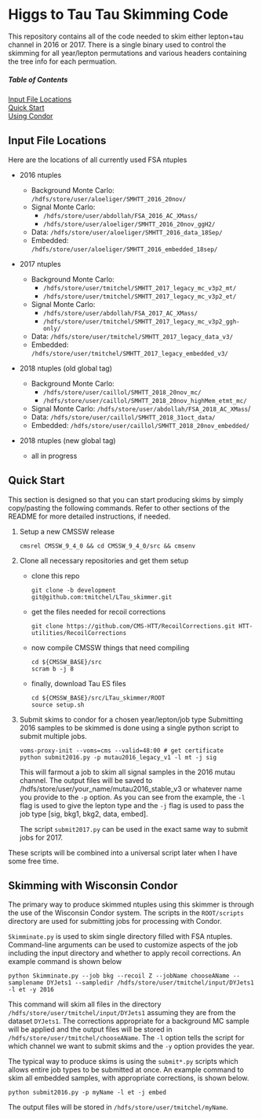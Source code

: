 # Higgs to Tau Tau Skimming Code

This repository contains all of the code needed to skim either lepton+tau channel in 2016 or 2017. There is a single binary used to control the skimming for all year/lepton permutations and various headers containing the tree info for each permuation.

##### Table of Contents
[Input File Locations](#files) <br/>
[Quick Start](#quickstart) <br/>
[Using Condor](#condor) <br/>

<a name="files"/>

## Input File Locations

Here are the locations of all currently used FSA ntuples
- 2016 ntuples
    - Background Monte Carlo: `/hdfs/store/user/aloeliger/SMHTT_2016_20nov/`
    - Signal Monte Carlo: 
        - `/hdfs/store/user/abdollah/FSA_2016_AC_XMass/`
        - `/hdfs/store/user/aloeliger/SMHTT_2016_20nov_ggH2/`
    - Data: `/hdfs/store/user/aloeliger/SMHTT_2016_data_18Sep/`
    - Embedded: `/hdfs/store/user/aloeliger/SMHTT_2016_embedded_18sep/`

- 2017 ntuples
    - Background Monte Carlo: 
        - `/hdfs/store/user/tmitchel/SMHTT_2017_legacy_mc_v3p2_mt/`
        - `/hdfs/store/user/tmitchel/SMHTT_2017_legacy_mc_v3p2_et/`
    - Signal Monte Carlo: 
        - `/hdfs/store/user/abdollah/FSA_2017_AC_XMass/`
        - `/hdfs/store/user/tmitchel/SMHTT_2017_legacy_mc_v3p2_ggh-only/`
    - Data: `/hdfs/store/user/tmitchel/SMHTT_2017_legacy_data_v3/`
    - Embedded: `/hdfs/store/user/tmitchel/SMHTT_2017_legacy_embedded_v3/`

- 2018 ntuples (old global tag)
    - Background Monte Carlo: 
        - `/hdfs/store/user/caillol/SMHTT_2018_20nov_mc/`
        - `/hdfs/store/user/caillol/SMHTT_2018_20nov_highMem_etmt_mc/`
    - Signal Monte Carlo: `/hdfs/store/user/abdollah/FSA_2018_AC_XMass`/
    - Data: `/hdfs/store/user/caillol/SMHTT_2018_31oct_data/`
    - Embedded: `/hdfs/store/user/caillol/SMHTT_2018_20nov_embedded/`

- 2018 ntuples (new global tag)
    - all in progress

<a name="quickstart"/>

## Quick Start

This section is designed so that you can start producing skims by simply copy/pasting the following commands. Refer to other sections of the README for more detailed instructions, if needed.

1. Setup a new CMSSW release
    ```
    cmsrel CMSSW_9_4_0 && cd CMSSW_9_4_0/src && cmsenv
    ```
2. Clone all necessary repositories and get them setup
    - clone this repo
        ```
        git clone -b development git@github.com:tmitchel/LTau_skimmer.git
        ```
    - get the files needed for recoil corrections
        ```
        git clone https://github.com/CMS-HTT/RecoilCorrections.git HTT-utilities/RecoilCorrections
        ```
    - now compile CMSSW things that need compiling
        ```
        cd ${CMSSW_BASE}/src
        scram b -j 8
        ```
    - finally, download Tau ES files
        ```
        cd ${CMSSW_BASE}/src/LTau_skimmer/ROOT
        source setup.sh
        ```
3. Submit skims to condor for a chosen year/lepton/job type
Submitting 2016 samples to be skimmed is done using a single python script to submit multiple jobs.
    ```
    voms-proxy-init --voms=cms --valid=48:00 # get certificate
    python submit2016.py -p mutau2016_legacy_v1 -l mt -j sig
    ```
    This will farmout a job to skim all signal samples in the 2016 mutau channel. The output files will be saved to /hdfs/store/user/your_name/mutau2016_stable_v3 or whatever name you provide to the `-p` option. As you can see from the example, the `-l` flag is used to give the lepton type and the `-j` flag is used to pass the job type [sig, bkg1, bkg2, data, embed].

    The script `submit2017.py` can be used in the exact same way to submit jobs for 2017.

These scripts will be combined into a universal script later when I have some free time.

<a name="condor"/>

## Skimming with Wisconsin Condor
The primary way to produce skimmed ntuples using this skimmer is through the use of the Wisconsin Condor system. The scripts in the `ROOT/scripts` directory are used for submitting jobs for processing with Condor.

`Skimminate.py` is used to skim single directory filled with FSA ntuples. Command-line arguments can be used to customize aspects of the job including the input directory and whether to apply recoil corrections. An example command is shown below

```
python Skimminate.py --job bkg --recoil Z --jobName chooseAName --samplename DYJets1 --sampledir /hdfs/store/user/tmitchel/input/DYJets1 -l et -y 2016
```

This command will skim all files in the directory `/hdfs/store/user/tmitchel/input/DYJets1` assuming they are from the dataset `DYJets1`. The corrections appropriate for a background MC sample will be applied and the output files will be stored in `/hdfs/store/user/tmitchel/chooseAName`. The `-l` option tells the script for which channel we want to submit skims and the `-y` option provides the year.

The typical way to produce skims is using the `submit*.py` scripts which allows entire job types to be submitted at once. An example command to skim all embedded samples, with appropriate corrections, is shown below.

```
python submit2016.py -p myName -l et -j embed
```

The output files will be stored in `/hdfs/store/user/tmitchel/myName`.

